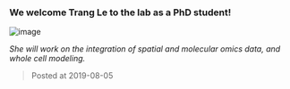 ### We welcome Trang Le to the lab as a PhD student! 
![image](./images/news_.jpg)

*She will work on the integration of spatial and molecular omics data, and whole cell modeling.*

> Posted at 2019-08-05




